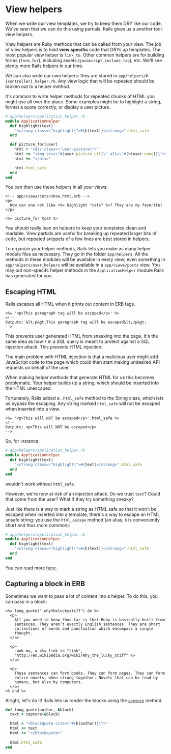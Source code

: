 # View helpers

When we write our view templates, we try to keep them DRY like our
code. We've seen that we can do this using partials. Rails gives us a
another tool: view helpers.

View helpers are Ruby methods that can be called from your view. The
job of view helpers is to hold **view specific** code that DRYs up
templates. The most popular view helper is `link_to`. Other common
helpers are for building forms (`form_for`), including assets
(`javascript_include_tag`), etc. We'll see plenty more Rails helpers
in our time.

We can also write our own helpers: they are stored in
`app/helpers/#{controller}_helper.rb`. Any view logic that will be
repeated should be broken out to a helper method.

It's common to write helper methods for repeated chunks of HTML you
might use all over the place. Some examples might be to highlight a
string, format a quote correctly, or display a user picture.

```ruby
# app/helpers/application_helper.rb
module ApplicationHelper
  def highlight(text)
    "<strong class=\"highlight\">#{h(text)}</strong>".html_safe
  end

  def picture_for(user)
    html = "<div class=\"user-picture\">"
    html += "<img src=\"#{user.picture_url}\" alt=\"#{h(user.name)}\">"
    html += "</div>"

    html.html_safe
  end
end
```

You can then use these helpers in all your views:

```html+erb
<!-- app/views/cats/show.html.erb -->
<p>
  How can one not like <%= highlight "cats" %>? They are my favorite!
</p>

<%= picture_for @cat %>
```

You should really lean on helpers to keep your templates clean and
readable. View partials are useful for breaking up repeated larger
bits of code, but repeated snippets of a few lines are best stored in
helpers.

To organize your helper methods, Rails lets you make as many helper
module files as necessary. They go in the folder `app/helpers`. All
the methods in these modules will be available in every view; even
something in `app/helpers/user_helpers` will be available in a
`app/views/posts` view. You may put non-specifc helper methods in the
`ApplicationHelper` module Rails has generated for you.

## Escaping HTML

Rails escapes all HTML when it prints out content in ERB tags.

```html+erb
<%= '<p>This paragraph tag will be escaped</p>' %>
<!--
Outputs: &lt;p&gt;This paragraph tag will be escaped&lt;/p&gt;
-->
```

This prevents user generated HTML from sneaking into the page. It's
the same idea as how `?` in a SQL query is meant to protect against a
SQL injection attack. This prevents HTML injection.

The main problem with HTML injection is that a malicious user might
add JavaScript code to the page which could then start making
undesired API requests on behalf of the user.

When making helper methods that generate HTML for us this becomes
problematic. Your helper builds up a string, which should be inserted
into the HTML unescaped.

Fortunately, Rails added a `.html_safe` method to the String class,
which lets us bypass the escaping. Any string marked `html_safe` will
not be escaped when inserted into a view.

```html+erb
<%= '<p>This will NOT be escaped</p>'.html_safe %>
<!--
Outputs: <p>This will NOT be escaped</p>
-->
```

So, for instance:

```ruby
# app/helpers/application_helper.rb
module ApplicationHelper
  def highlight(text)
    "<strong class=\"highlight\">#{text}</strong>".html_safe
  end
end
```

wouldn't work without `html_safe`.

However, we're now at risk of an injection attack. Do we trust `text`?
Could that come from the user? What if they try something sneaky?

Just like there is a way to mark a string as HTML safe so that it
won't be escaped when inserted into a template, there's a way to
escape an HTML unsafe string: you use the `html_escape` method (an
alias, `h` is conveniently short and thus more common):

```ruby
# app/helpers/application_helper.rb
module ApplicationHelper
  def highlight(text)
    "<strong class=\"highlight\">#{h(text)}</strong>".html_safe
  end
end
```

You can read more [here][erb-util-doc].

[erb-util-doc]: http://api.rubyonrails.org/classes/ERB/Util.html

## Capturing a block in ERB

Sometimes we want to pass a lot of content into a helper. To do this,
you can pass in a block:

```html+erb
<%= long_quote("_whytheluckystiff") do %>
  <p>
    All you need to know thus far is that Ruby is basically built from
    sentences. They aren’t exactly English sentences. They are short
    collections of words and punctuation which encompass a single
    thought.
  </p>
  
  <p>
    Look ma, a <%= link_to "link",
    "http://en.wikipedia.org/wiki/Why_the_lucky_stiff" %>
  </p>
  
  <p>
    These sentences can form books. They can form pages. They can form
    entire novels, when strung together. Novels that can be read by
    humans, but also by computers.
  </p>
<% end %>
```

Alright, let's do it! Rails lets us render the blocks using the
[`capture`][rails-api-capture] method.

```ruby
def long_quote(author, &block)
  text = capture(&block)

  html = "<blockquote cite=\"#{h(author)}\">"
  html += text
  html += "</blockquote>"
  
  html.html_safe
end
```

[rails-api-capture]: http://api.rubyonrails.org/classes/ActionView/Helpers/CaptureHelper.html#method-i-capture
